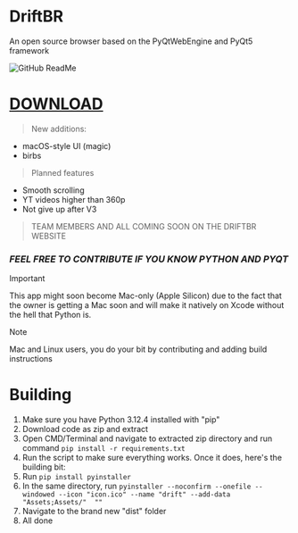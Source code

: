 # DriftBR
An open source browser based on the PyQtWebEngine and PyQt5 framework 

![GitHub ReadMe](https://github.com/user-attachments/assets/948fe57a-da9d-4bff-a562-531e9c930d1f)

# [DOWNLOAD](https://github.com/DriftBR/DriftBR/releases)

> New additions:

* macOS-style UI (magic)
* birbs

> Planned features

* Smooth scrolling
* YT videos higher than 360p
* Not give up after V3

> TEAM MEMBERS AND ALL COMING SOON ON THE DRIFTBR WEBSITE

### ***FEEL FREE TO CONTRIBUTE IF YOU KNOW PYTHON AND PYQT***

> [!IMPORTANT]  
> This app might soon become Mac-only (Apple Silicon) due to the fact that the owner is getting a Mac soon and will make it natively on Xcode without the hell that Python is. 

> [!NOTE]
> Mac and Linux users, you do your bit by contributing and adding build instructions

# Building
1) Make sure you have Python 3.12.4 installed with "pip"
2) Download code as zip and extract
3) Open CMD/Terminal and navigate to extracted zip directory and run command `pip install -r requirements.txt`
4) Run the script to make sure everything works. Once it does, here's the building bit:
5) Run `pip install pyinstaller`
6) In the same directory, run ```pyinstaller --noconfirm --onefile --windowed --icon "icon.ico" --name "drift" --add-data "Assets;Assets/"  ""```
7) Navigate to the brand new "dist" folder
8) All done
